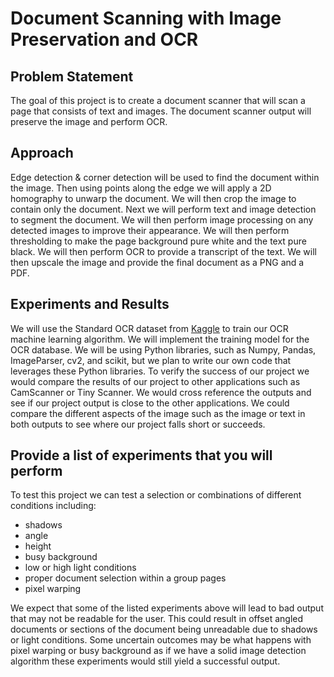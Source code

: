 # Document Scanning with Image Preservation and OCR
## Problem Statement
The goal of this project is to create a document scanner that will scan a page that consists of text and images. The document scanner output will preserve the image and perform OCR. 

## Approach
Edge detection & corner detection will be used to find the document within the image. Then using points along the edge we will apply a 2D homography to unwarp the document. We will then crop the image to contain only the document. Next we will perform text and image detection to segment the document. We will then perform image processing on any detected images to improve their appearance. We will then perform thresholding to make the page background pure white and the text pure black. We will then perform OCR to provide a transcript of the text. We will then upscale the image and provide the final document as a PNG and a PDF. 

## Experiments and Results
We will use the Standard OCR dataset from [Kaggle](https://www.kaggle.com/datasets/preatcher/standard-ocr-dataset) to train our OCR machine learning algorithm. We will implement the training model for the OCR database. We will be using Python libraries, such as Numpy, Pandas, ImageParser, cv2, and scikit, but we plan to write our own code that leverages these Python libraries. To verify the success of our project we would compare the results of our project to other applications such as CamScanner or Tiny Scanner. We would cross reference the outputs and see if our project output is close to the other applications. We could compare the different aspects of the image such as the image or text in both outputs to see where our project falls short or succeeds. 

## Provide a list of experiments that you will perform
To test this project we can test a selection or combinations of different conditions including:
- shadows
- angle
- height
- busy background
- low or high light conditions
- proper document selection within a group pages
- pixel warping

We expect that some of the listed experiments above will lead to bad output that may not be readable for the user. This could result in offset angled documents or sections of the document being unreadable due to shadows or light conditions. Some uncertain outcomes may be what happens with pixel warping or busy background as if we have a solid image detection algorithm these experiments would still yield a successful output. 

